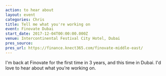 ```yaml
---
action: to hear about
layout: event
categories: Chris
title: Tell me what you're working on
event: Finovate Dubai
start_date: 2017-12-04T00:00:00.000Z
venue: Intercontinental Festival City Hotel, Dubai
pres_source:
pres_url: https://finance.knect365.com/finovate-middle-east/
---
```


I'm back at Finovate for the first time in 3 years, and this time in Dubai. I'd love to hear about what you're working on.
